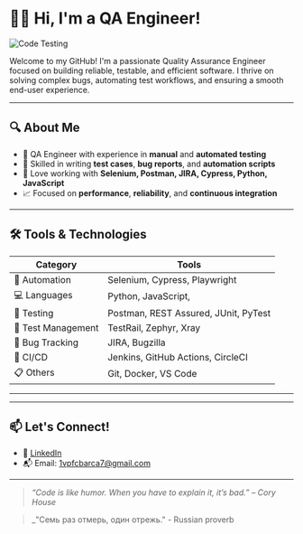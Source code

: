 # 👩‍💻 Hi, I'm a QA Engineer!

![Code Testing](https://media.giphy.com/media/qgQUggAC3Pfv687qPC/giphy.gif)

Welcome to my GitHub! I'm a passionate Quality Assurance Engineer focused on building reliable, testable, and efficient software. I thrive on solving complex bugs, automating test workflows, and ensuring a smooth end-user experience.

---

## 🔍 About Me

- 💼 QA Engineer with experience in **manual** and **automated testing**
- 🧪 Skilled in writing **test cases**, **bug reports**, and **automation scripts**
- 🔧 Love working with **Selenium, Postman, JIRA, Cypress, Python, JavaScript**
- 📈 Focused on **performance**, **reliability**, and **continuous integration**

---

## 🛠️ Tools & Technologies

| Category | Tools |
|---------|-------|
| 🧰 Automation | Selenium, Cypress, Playwright |
| 💻 Languages | Python, JavaScript, | HTML | CSS
| 🧪 Testing | Postman, REST Assured, JUnit, PyTest |
| 🧠 Test Management | TestRail, Zephyr, Xray |
| 🐞 Bug Tracking | JIRA, Bugzilla |
| 🚀 CI/CD | Jenkins, GitHub Actions, CircleCI |
| 📋 Others | Git, Docker, VS Code |

---



---

## 📫 Let's Connect!

- 💼 [LinkedIn](https://www.linkedin.com/in/viktp/)
- 📬 Email: 1vpfcbarca7@gmail.com

---

> _“Code is like humor. When you have to explain it, it’s bad.” – Cory House_

> _"Семь раз отмерь, один отрежь." - Russian proverb
